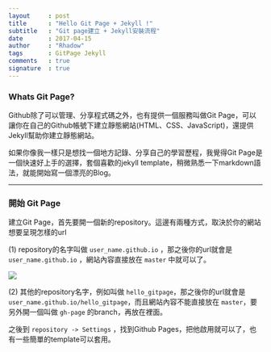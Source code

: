 ```yaml
---
layout     : post
title      : "Hello Git Page + Jekyll !"
subtitle   : "Git page建立 + Jekyll安裝流程"
date       : 2017-04-15
author     : "Rhadow"
tags       : GitPage Jekyll
comments   : true
signature  : true
---
```


### Whats Git Page?
Github除了可以管理、分享程式碼之外，也有提供一個服務叫做Git Page，可以讓你在自己的Github帳號下建立靜態網站(HTML、CSS、JavaScript)，還提供Jekyll幫助你建立靜態網站。 

如果你像我一樣只是想找一個地方記錄、分享自己的學習歷程，我覺得Git Page是一個快速好上手的選擇，套個喜歡的jekyll template，稍微熟悉一下markdown語法，就能開始寫一個漂亮的Blog。

---

### 開始 Git Page
建立Git Page，首先要開一個新的repository。這邊有兩種方式，取決於你的網站想要呈現怎樣的url

(1) repository的名字叫做 `user_name.github.io` ，那之後你的url就會是 `user_name.github.io` ，網站內容直接放在 `master` 中就可以了。

![]({{baseurl}}/images/Git_Page/new_gitpage.png) 

(2) 其他的repository名字，例如叫做 `hello_gitpage`，那之後你的url就會是 `user_name.github.io/hello_gitpage`，而且網站內容不能直接放在 `master`，要另外開一個叫做 `gh-page` 的branch，再放在裡面。


之後到 `repository -> Settings` ，找到Github Pages，把他啟用就可以了，也有一些簡單的template可以套用。








